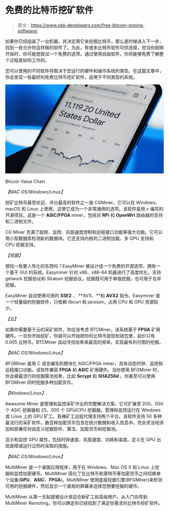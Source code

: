 # 免费的比特币挖矿软件

> 原文：<https://www.xda-developers.com/free-bitcoin-mining-software/>

如果你已经组装了一台机器，并决定用它来挖掘比特币，那么是时候进入下一步，找到一些允许你这样做的软件了。为此，有很多比特币软件可供选择，但当你刚刚开始时，你可能想尝试一个免费的选项。通过使用自由软件，你将能够免费了解整个过程是如何工作的。

您可以使用的不同软件将取决于您运行的硬件和操作系统的类型。在这篇文章中，你会发现一些最好的免费比特币挖矿软件，适用于不同类型的系统。

 <picture>![](img/f104d1e8bae77cc8e84aaaf9dd1fc41e.png)</picture> 

Bitcoin Value Chart

*【MAC OS/Windows/Linux】*

挖矿比特币最受欢迎、评分最高的软件之一是 CGMiner。它可以在 Windows、macOS 和 Linux 上使用，这使它成为一个非常通用的选项。该软件是用 c 编写的开源项目。这是一个 **ASIC/FPGA** miner，包括对 **RPi** 和 **OpenWrt** 路由器的支持和二进制文件。

CG Miner 充满了超频、监控、风扇速度控制和远程接口功能等强大功能。它可以用小型数据库检测新的数据块。它还支持内核的二进制加载、多 GPU 支持和 CPU 挖掘支持。

*【视窗】*

想找一些更人性化的东西吗？EasyMiner 被设计成一个免费的开源选项，拥有一个基于 GUI 的系统。Easyminer 针对 x86、x86-64 机器进行了高度优化，支持 getwork 挖掘协议和 Stratum 挖掘协议。挖掘既可用于单独挖掘，也可用于合并挖掘。

EasyMiner 自动使用可用的 **SSE2** 、 **AVX、**和 **AVX2** 指令。Easyminer 是一个轻量级的挖掘软件，只依赖 libcurl 和 jansson，占用 CPU 和 GPU 资源较少。

*【云】*

如果你需要基于云的采矿软件，你应该考虑 BTCMiner。该系统基于 **FPGA** 矿用硬件。一旦你开始挖矿，你就可以开始把你的比特币提现到钱包里，起价只有 0.005 比特币。BTCMiner 自动寻找哈希率最高的频率，实现最有利可图的挖掘。

*【MAC OS/Windows/Linux】*

BFGMiner 是用 C 语言编写的模块化 ASIC/FPGA miner，具有动态时钟、监控和远程接口功能。该软件兼容 **FPGA** 和 **ASIC** 矿用硬件。当你使用 BFGMiner 时，你会被最流行的挖掘算法哈希，比如 **Scrypt** 和 **SHA256d** 。你甚至可以使用 BFGMiner 同时挖掘多种加密货币。

*【Windows/Linux】*

Awesome Miner 是管理和监控采矿作业的完整解决方案。它可扩展至 200，000 个 ASIC 挖掘器和 25，000 个 GPU/CPU 挖掘器。管理和监控运行在 Windows 或 Linux 上的 GPU 矿工。真棒矿工远程代理支持两个平台。该软件支持 50 多种最流行的采矿软件。数百种加密货币包含在统计数据和收入信息中。完全灵活地添加和部署任何自定义挖掘软件、算法、加密货币和挖掘池。

显示和监控 GPU 属性，包括时钟速度、风扇速度、功耗和温度。定义在 GPU 出现故障或运行过热时采取的措施。

*【MAC OS/Windows/Linux】*

MultiMiner 是一个桌面应用程序，用于在 Windows、Mac OS X 和 Linux 上挖掘和监控加密硬币。MultiMiner 简化了在比特币和莱特币等加密货币之间切换单个设备(**GPU**、**ASIC**、**FPGA**)。MultiMiner 使用底层挖掘引擎(BFGMiner)来检测可用的挖掘硬件，然后显示一个直观的屏幕来选择您想要挖掘的硬币。

MultiMiner 从第一天起就被设计来迎合新矿工和高级用户。从入门向导到 MultiMiner Remoting，你可以确定你已经找到了满足你需求的比特币挖矿软件。